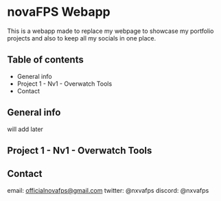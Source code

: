 # novaFPS Webapp
This is a webapp made to replace my webpage to showcase my portfolio projects and also to keep all my socials in one place.

## Table of contents
- General info
- Project 1 - Nv1 - Overwatch Tools
- Contact

## General info
will add later

## Project 1 - Nv1 - Overwatch Tools

## Contact
email: officialnovafps@gmail.com
twitter: @nxvafps
discord: @nxvafps
